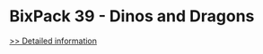 # BixPack 39 - Dinos and Dragons
[>> Detailed information](https://secure.shareit.com/shareit/product.html?productid=300991642&affiliateid=200057808)